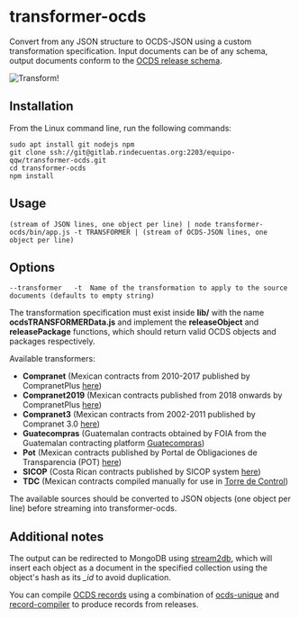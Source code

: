 # transformer-ocds

Convert from any JSON structure to OCDS-JSON using a custom transformation specification. Input documents can be of any schema, output documents conform to the [OCDS release schema](https://standard.open-contracting.org/latest/en/schema/release/).

![Transform!](https://media.giphy.com/media/LZFc848TLIMPS/giphy.gif)

## Installation

From the Linux command line, run the following commands:

    sudo apt install git nodejs npm
    git clone ssh://git@gitlab.rindecuentas.org:2203/equipo-qqw/transformer-ocds.git
    cd transformer-ocds
    npm install

## Usage

    (stream of JSON lines, one object per line) | node transformer-ocds/bin/app.js -t TRANSFORMER | (stream of OCDS-JSON lines, one object per line)

## Options

    --transformer   -t  Name of the transformation to apply to the source documents (defaults to empty string)

The transformation specification must exist inside **lib/** with the name **ocdsTRANSFORMERData.js** and implement the **releaseObject** and **releasePackage** functions, which should return valid OCDS objects and packages respectively.

Available transformers:

*  **Compranet** (Mexican contracts from 2010-2017 published by CompranetPlus [here](https://sites.google.com/site/cnetuc/descargas))
*  **Compranet2019** (Mexican contracts published from 2018 onwards by CompranetPlus [here](https://sites.google.com/site/cnetuc/descargas))
*  **Compranet3** (Mexican contracts from 2002-2011 published by Compranet 3.0 [here](https://sites.google.com/site/cnetuc/contratos_cnet_3))
*  **Guatecompras** (Guatemalan contracts obtained by FOIA from the Guatemalan contracting platform [Guatecompras](http://www.guatecompras.gt/))
*  **Pot** (Mexican contracts published by Portal de Obligaciones de Transparencia (POT) [here](http://portaltransparencia.gob.mx/pot/repoServlet?archivo=contrato.zip))
*  **SICOP** (Costa Rican contracts published by SICOP system [here](https://www.sicop.go.cr/))
*  **TDC** (Mexican contracts compiled manually for use in [Torre de Control](https://torredecontrol.projectpoder.org/))

The available sources should be converted to JSON objects (one object per line) before streaming into transformer-ocds.

## Additional notes

The output can be redirected to MongoDB using [stream2db](http://gitlab.rindecuentas.org/equipo-qqw/stream2db), which will insert each object as a document in the specified collection using the object's hash as its *_id* to avoid duplication.

You can compile [OCDS records](https://standard.open-contracting.org/latest/en/schema/records_reference/) using a combination of [ocds-unique](http://gitlab.rindecuentas.org/equipo-qqw/ocds-unique) and [record-compiler](http://gitlab.rindecuentas.org/equipo-qqw/record-compiler) to produce records from releases.
